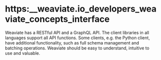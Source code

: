# https:\_\_weaviate.io_developers_weaviate_concepts_interface

Weaviate has a RESTful API and a GraphQL API. The client libraries in all languages support all API functions. Some clients, e.g. the Python client, have additional functionality, such as full schema management and batching operations. Weaviate should be easy to understand, intuitive to use and valuable.

